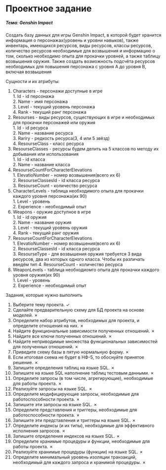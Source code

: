 # Проектное задание

##### Тема: Genshin Impact

Создать базу данных для игры Genshin Impact, в которой будет хранится информация о персонажах(уровень и уровни навыков), также инвентарь, имеющихся ресурсов, 
виды ресурсов, классы ресурсов, количество ресурсов необходимые для возвышения и информацию о том, сколько необходимо опыта для прокачки уровней, 
а также таблицу возвышения оружия. Также создать возможность подсчёта ресурсов необходимых для повышения персонажа с уровня A до уровня B, включая возвышения

Сущности и их атрибуты:<br/>
<ol>
<li> Characters - персонажи доступные в игре<br/>
	1. Id - id персонажа<br/>
	2. Name - имя персонажа<br/>
	3. Level - текущий уровень персонажа<br/>
	4. Rank - текущий ранг персонажа
</li>
<li> Resourses - виды ресурсов, существующих в игре и необходимых для прокачки персонажей или оружия<br/>
	1. Id - id ресурса<br/>
	2. Name - название ресурса<br/>
	3. Rariry - редкость ресурса(3, 4 или 5 звёзд)<br/>
	4. ResourseClass - класс ресурса
</li>
<li> ResourseClasses - ресурсы будем делить на 5 классов по методу их добывания или использования<br/>
	1. Id - id класса<br/>
	2. Name - название класса
</li>
<li> ResourseCountForCharacterElevations<br/>
	1. ElevatioNumber - номер возвышения(всего их 6)<br/>
	2. ResourseClassesId - id класса ресурса<br/>
	3. ResourseCount - количество ресурса
</li>
<li> CharacterLevels - таблица необходимого опыта для прокачки каждого уровня персонажа(их 90)<br/>
	1. Level - уровень<br/>
	2. Experience - необходимый опыт
</li>
<li> Weapons - оружие доступное в игре<br/>
	1. Id - id оружия<br/>
	2. Name - название оружия<br/>
	3. Level - текущий уровень оружия<br/>
	4. Rank - текущий ранг оружия
</li>
<li> ResourseCountForCharacterElevations<br/>
	1. ElevatioNumber - номер возвышения(всего их 6)<br/>
	2. ResourseClassesId - id класса ресурса<br/>
	3. ResourseType - для возвышения оружия требуется 3 вида ресурсов, два из которых одного класса. Чтобы их различать введём тип
	4. ResourseCount - количество ресурса
</li>
<li> WeaponLevels - таблица необходиомго опыта для прокачки каждого уровня оружия(их 90)<br/>
	1. Level - уровень<br/>
	2. Experience - необходимый опыт
</li>
</ol>

Задания, которые нужно выполнить

<ol>
<li>Выберите тему проекта. &check;</li>
<li>Сделайте предварительную схему для БД проекта на основе моделей. &cross;</li>
<li>Определите набор атрибутов, необходимых для проекта, и определите отношения на них. &cross;</li>
<li>Найдите функциональные зависимости полученных отношений. &cross;</li>
<li>Найдите все ключи полученных отношений. &cross;</li>
<li>Найдите неприводимые множества функциональных зависимостей для полученных отношений. &cross;</li>
<li>Приведите схему базы в пятую нормальную форму. &cross;</li>
<li>Если итоговая схема не будет в НФ-5, то обоснуйте принятое решение. &cross;</li>
<li>Запишите определения таблиц на языке SQL. &cross;</li>
<li>Запишите на языке SQL наполнение таблиц тестовым данными. &cross;</li>
<li>Определите запросы (в том числе, агрегирующие), необходимые для работы проекта. &cross;</li>
<li>Реализуйте запросы на языке SQL. &cross;</li>
<li>Определите модифицирующие запросы, необходимые для работоспособности проекта. &cross;</li>
<li>Запишите эти запросы на языке SQL. &cross;</li>
<li>Определите представления и триггеры, необходимые для работоспособности проекта. &cross;</li>
<li>Запишите эти представления и триггеры на языке SQL. &cross;</li>
<li>Определите индексы (и их типы), необходимые для эффективного исполнения запросов. &cross;</li>
<li>Запишите определения индексов на языке SQL. &cross;</li>
<li>Определите хранимые процедуры и функции, необходимые для работы проекта. &cross;</li>
<li>Реализуйте хранимые процедуры (функции) на языке SQL. &cross;</li>
<li>Определите минимальный уровень изоляции транзакций, необходимый для каждого запроса и хранимой процедуры. &cross;</li>
</ol>